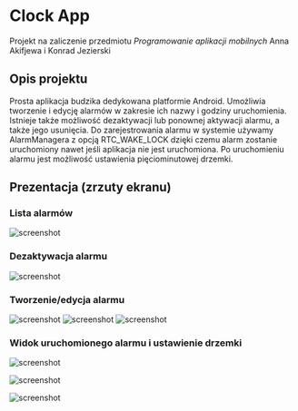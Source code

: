 # Clock App
Projekt na zaliczenie przedmiotu *Programowanie aplikacji mobilnych*
Anna Akifjewa i Konrad Jezierski

## Opis projektu

Prosta aplikacja budzika dedykowana platformie Android. Umożliwia tworzenie i edycję alarmów w zakresie ich nazwy i godziny uruchomienia. 
Istnieje także możliwość dezaktywacji lub ponownej aktywacji alarmu, a także jego usunięcia. Do zarejestrowania alarmu w systemie używamy AlarmManagera z opcją RTC_WAKE_LOCK
dzięki czemu alarm zostanie uruchomiony nawet jeśli aplikacja nie jest uruchomiona. Po uruchomieniu alarmu jest możliwość ustawienia pięciominutowej drzemki.

## Prezentacja (zrzuty ekranu)

### Lista alarmów
![screenshot](https://github.com/KJ99/ug-alarm-app/blob/master/screenshots/1.png)
### Dezaktywacja alarmu
![screenshot](https://github.com/KJ99/ug-alarm-app/blob/master/screenshots/2.png)
### Tworzenie/edycja alarmu
![screenshot](https://github.com/KJ99/ug-alarm-app/blob/master/screenshots/3.png)
![screenshot](https://github.com/KJ99/ug-alarm-app/blob/master/screenshots/4.png)
![screenshot](https://github.com/KJ99/ug-alarm-app/blob/master/screenshots/5.png)
### Widok uruchomionego alarmu i ustawienie drzemki
![screenshot](https://github.com/KJ99/ug-alarm-app/blob/master/screenshots/6.png)

![screenshot](https://github.com/KJ99/ug-alarm-app/blob/master/screenshots/7.png)

![screenshot](https://github.com/KJ99/ug-alarm-app/blob/master/screenshots/8.png)

